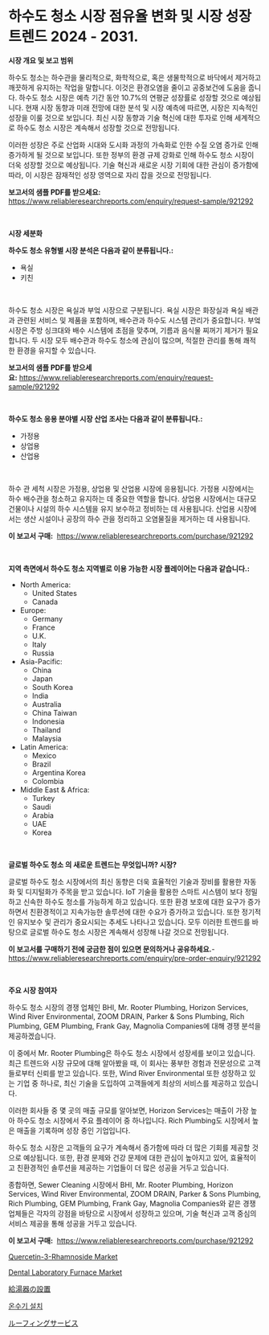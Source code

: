 <p><h1>하수도 청소 시장 점유율 변화 및 시장 성장 트렌드 2024 - 2031.</h1></p><p><strong>시장 개요 및 보고 범위</strong></p>
<p><p>하수도 청소는 하수관을 물리적으로, 화학적으로, 혹은 생물학적으로 바닥에서 제거하고 깨끗하게 유지하는 작업을 말합니다. 이것은 환경오염을 줄이고 공중보건에 도움을 줍니다. 하수도 청소 시장은 예측 기간 동안 10.7%의 연평균 성장률로 성장할 것으로 예상됩니다. 현재 시장 동향과 미래 전망에 대한 분석 및 시장 예측에 따르면, 시장은 지속적인 성장을 이룰 것으로 보입니다. 최신 시장 동향과 기술 혁신에 대한 투자로 인해 세계적으로 하수도 청소 시장은 계속해서 성장할 것으로 전망됩니다. </p><p>이러한 성장은 주로 산업화 시대와 도시화 과정의 가속화로 인한 수질 오염 증가로 인해 증가하게 될 것으로 보입니다. 또한 정부의 환경 규제 강화로 인해 하수도 청소 시장이 더욱 성장할 것으로 예상됩니다. 기술 혁신과 새로운 시장 기회에 대한 관심이 증가함에 따라, 이 시장은 잠재적인 성장 영역으로 자리 잡을 것으로 전망됩니다.</p></p>
<p><strong>보고서의 샘플 PDF를 받으세요:</strong> <a href="https://www.reliableresearchreports.com/enquiry/request-sample/921292">https://www.reliableresearchreports.com/enquiry/request-sample/921292</a></p>
<p>&nbsp;</p>
<p><strong>시장 세분화</strong></p>
<p><strong>하수도 청소 유형별 시장 분석은 다음과 같이 분류됩니다.:</strong></p>
<p><ul><li>욕실</li><li>키친</li></ul></p>
<p>&nbsp;</p>
<p><p>하수도 청소 시장은 욕실과 부엌 시장으로 구분됩니다. 욕실 시장은 화장실과 욕실 배관과 관련된 서비스 및 제품을 포함하며, 배수관과 하수도 시스템 관리가 중요합니다. 부엌 시장은 주방 싱크대와 배수 시스템에 초점을 맞추며, 기름과 음식물 찌꺼기 제거가 필요합니다. 두 시장 모두 배수관과 하수도 청소에 관심이 많으며, 적절한 관리를 통해 쾌적한 환경을 유지할 수 있습니다.</p></p>
<p><strong>보고서의 샘플 PDF를 받으세요:</strong>&nbsp;<a href="https://www.reliableresearchreports.com/enquiry/request-sample/921292">https://www.reliableresearchreports.com/enquiry/request-sample/921292</a></p>
<p>&nbsp;</p>
<p><strong> 하수도 청소 응용 분야별 시장 산업 조사는 다음과 같이 분류됩니다.:</strong></p>
<p><ul><li>가정용</li><li>상업용</li><li>산업용</li></ul></p>
<p>&nbsp;</p>
<p><p>하수 관 세척 시장은 가정용, 상업용 및 산업용 시장에 응용됩니다. 가정용 시장에서는 하수 배수관을 청소하고 유지하는 데 중요한 역할을 합니다. 상업용 시장에서는 대규모 건물이나 시설의 하수 시스템을 유지 보수하고 정비하는 데 사용됩니다. 산업용 시장에서는 생산 시설이나 공장의 하수 관을 정리하고 오염물질을 제거하는 데 사용됩니다.</p></p>
<p><strong>이 보고서 구매:</strong>&nbsp; <a href="https://www.reliableresearchreports.com/purchase/921292">https://www.reliableresearchreports.com/purchase/921292</a></p>
<p>&nbsp;</p>
<p><strong>지역 측면에서 하수도 청소 지역별로 이용 가능한 시장 플레이어는 다음과 같습니다.:</strong></p>
<p><ul>
    <li>
        North America:
        <ul>
            <li>United States</li>
            <li>Canada</li>
        </ul>
    </li>
    <li>
        Europe:
        <ul>
            <li>Germany</li>
            <li>France</li>
            <li>U.K.</li>
            <li>Italy</li>
            <li>Russia</li>
        </ul>
    </li>
    <li>
        Asia-Pacific:
        <ul>
            <li>China</li>
            <li>Japan</li>
            <li>South Korea</li>
            <li>India</li>
            <li>Australia</li>
            <li>China Taiwan</li>
            <li>Indonesia</li>
            <li>Thailand</li>
            <li>Malaysia</li>
        </ul>
    </li>
    <li>
        Latin America:
        <ul>
            <li>Mexico</li>
            <li>Brazil</li>
            <li>Argentina Korea</li>
            <li>Colombia</li>
        </ul>
    </li>
    <li>
        Middle East & Africa:
        <ul>
            <li>Turkey</li>
            <li>Saudi</li>
            <li>Arabia</li>
            <li>UAE</li>
            <li>Korea</li>
        </ul>
    </li>
    </ul></p>
<p>&nbsp;</p>
<p><strong>글로벌 하수도 청소 의 새로운 트렌드는 무엇입니까? 시장?</strong></p>
<p><p>글로벌 하수도 청소 시장에서의 최신 동향은 더욱 효율적인 기술과 장비를 활용한 자동화 및 디지털화가 주목을 받고 있습니다. IoT 기술을 활용한 스마트 시스템이 보다 정밀하고 신속한 하수도 청소를 가능하게 하고 있습니다. 또한 환경 보호에 대한 요구가 증가하면서 친환경적이고 지속가능한 솔루션에 대한 수요가 증가하고 있습니다. 또한 정기적인 유지보수 및 관리가 중요시되는 추세도 나타나고 있습니다. 모두 이러한 트렌드를 바탕으로 글로벌 하수도 청소 시장은 계속해서 성장해 나갈 것으로 전망됩니다.</p></p>
<p><strong>이 보고서를 구매하기 전에 궁금한 점이 있으면 문의하거나 공유하세요.</strong>- <a href="https://www.reliableresearchreports.com/enquiry/pre-order-enquiry/921292">https://www.reliableresearchreports.com/enquiry/pre-order-enquiry/921292</a></p>
<p>&nbsp;</p>
<p><strong>주요 시장 참여자</strong></p>
<p><p>하수도 청소 시장의 경쟁 업체인 BHI, Mr. Rooter Plumbing, Horizon Services, Wind River Environmental, ZOOM DRAIN, Parker & Sons Plumbing, Rich Plumbing, GEM Plumbing, Frank Gay, Magnolia Companies에 대해 경쟁 분석을 제공하겠습니다. </p><p>이 중에서 Mr. Rooter Plumbing은 하수도 청소 시장에서 성장세를 보이고 있습니다. 최근 트렌드와 시장 규모에 대해 알아봤을 때, 이 회사는 풍부한 경험과 전문성으로 고객들로부터 신뢰를 받고 있습니다. 또한, Wind River Environmental 또한 성장하고 있는 기업 중 하나로, 최신 기술을 도입하여 고객들에게 최상의 서비스를 제공하고 있습니다. </p><p>이러한 회사들 중 몇 곳의 매출 규모를 알아보면, Horizon Services는 매출이 가장 높아 하수도 청소 시장에서 주요 플레이어 중 하나입니다. Rich Plumbing도 시장에서 높은 매출을 기록하며 성장 중인 기업입니다. </p><p>하수도 청소 시장은 고객들의 요구가 계속해서 증가함에 따라 더 많은 기회를 제공할 것으로 예상됩니다. 또한, 환경 문제와 건강 문제에 대한 관심이 높아지고 있어, 효율적이고 친환경적인 솔루션을 제공하는 기업들이 더 많은 성공을 거두고 있습니다. </p><p>종합하면, Sewer Cleaning 시장에서 BHI, Mr. Rooter Plumbing, Horizon Services, Wind River Environmental, ZOOM DRAIN, Parker & Sons Plumbing, Rich Plumbing, GEM Plumbing, Frank Gay, Magnolia Companies와 같은 경쟁 업체들은 각자의 강점을 바탕으로 시장에서 성장하고 있으며, 기술 혁신과 고객 중심의 서비스 제공을 통해 성공을 거두고 있습니다.</p></p>
<p><strong>이 보고서 구매:</strong>&nbsp;&nbsp;<a href="https://www.reliableresearchreports.com/purchase/921292">https://www.reliableresearchreports.com/purchase/921292</a></p>
<p><p><a href="https://issuu.com/reportprime-2/docs/quercetin-3-rhamnoside-market-size-2030.pptx">Quercetin-3-Rhamnoside Market</a></p><p><a href="https://github.com/WillieWoodard/Market-Research-Report-List-3/blob/main/dental-laboratory-furnace-market.md">Dental Laboratory Furnace Market</a></p><p><a href="https://github.com/lababdou/Market-Research-Report-List-2/blob/main/3912537182110.md">給湯器の設置</a></p><p><a href="https://github.com/laholand/Market-Research-Report-List-2/blob/main/6465476182105.md">온수기 설치</a></p><p><a href="https://github.com/mohamedbakry57/Market-Research-Report-List-2/blob/main/9694198182109.md">ルーフィングサービス</a></p></p>
